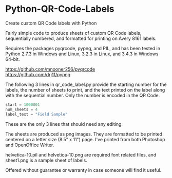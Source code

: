 # Python-QR-Code-Labels
Create custom QR Code labels with Python

Fairly simple code to produce sheets of custom QR Code labels, sequentially numbered, and formatted for printing on Avery 8161 labels.

Requires the packages pyqrcode, pypng, and PIL, and has been tested in Python 2.7.3 in Windows and Linux, 3.2.3 in Linux, and 3.4.3 in Windows 64-bit.

https://github.com/mnooner256/pyqrcode<br />
https://github.com/drj11/pypng

The following 3 lines in qr_code_label.py provide the starting number for the labels, the number of sheets to print, and the text printed on the label along with the sequential number. Only the number is encoded in the QR Code.

```python
start = 1000001
num_sheets = 4
label_text = "Field Sample"
```

These are the only 3 lines that should need any editing.

The sheets are produced as png images. They are formatted to be printed centered on a letter size (8.5" x 11") page. I've printed from both Photoshop and OpenOffice Writer.

helvetica-10.pil and helvetica-10.png are required font related files, and sheet1.png is a sample sheet of labels.

Offered without guarantee or warranty in case someone will find it useful.
